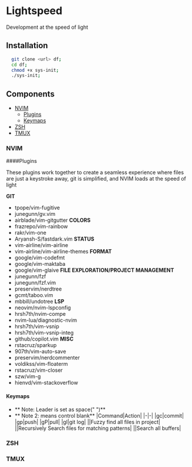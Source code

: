 # Lightspeed

Development at the speed of light

## Installation

```bash
  git clone <url> df;
  cd df;
  chmod +x sys-init;
  ./sys-init;
```

## Components

- [NVIM](###NVIM)
  - [Plugins](####Plugins)
  - [Keymaps](####Keymaps)
- [ZSH](###ZSH)
- [TMUX](###TMUX)

### NVIM

####Plugins

These plugins work together to create a seamless experience where
files are just a keystroke away, git is simplified, and NVIM loads at the speed of light

**GIT**

- tpope/vim-fugitive
- junegunn/gv.vim
- airblade/vim-gitgutter
  **COLORS**
- frazrepo/vim-rainbow
- rakr/vim-one
- Aryansh-S/fastdark.vim
  **STATUS**
- vim-airline/vim-airline
- vim-airline/vim-airline-themes
  **FORMAT**
- google/vim-codefmt
- google/vim-maktaba
- google/vim-glaive
  **FILE EXPLORATION/PROJECT MANAGEMENT**
- junegunn/fzf
- junegunn/fzf.vim
- preservim/nerdtree
- gcmt/taboo.vim
- mbbill/undotree
  **LSP**
- neovim/nvim-lspconfig
- hrsh7th/nvim-compe
- nvim-lua/diagnostic-nvim
- hrsh7th/vim-vsnip
- hrsh7th/vim-vsnip-integ
- github/copilot.vim
  **MISC**
- rstacruz/sparkup
- 907th/vim-auto-save
- preservim/nerdcommenter
- voldikss/vim-floaterm
- rstacruz/vim-closer
- szw/vim-g
- hienvd/vim-stackoverflow

#### Keymaps

- ** Note: Leader is set as space(" ")**
- ** Note 2: <C-blank> means control blank**
  |Command|Action|
  |-|-|
  |<leader>gc|commit|
  |<leader>gp|push|
  |<leader>gP|pull|
  |<leader>gl|git log|
  |<C-p>|Fuzzy find all files in project|
  |<C-r>|Recursively Search files for matching patterns|
  |<C-b>|Search all buffers|

### ZSH

### TMUX

